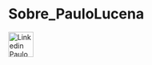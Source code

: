 # Sobre_PauloLucena

<p align="left">
  <a href="https://www.linkedin.com/in/srpaulolucena/" target="_blank"><img src="https://cdn-icons-png.flaticon.com/512/174/174857.png" width="50" title="Linkedin Paulo Lucena"></a>
</p>
